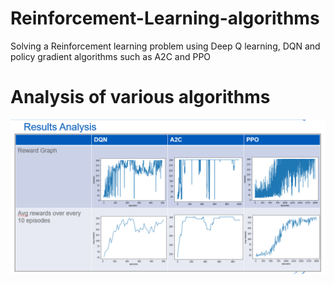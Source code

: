 # Reinforcement-Learning-algorithms
Solving a Reinforcement learning problem using Deep Q learning, DQN and policy gradient algorithms such as A2C and PPO

# Analysis of various algorithms

![caption](https://github.com/vinita1005/Reinforcement-Learning-algorithms/blob/dqn/analysis.PNG)
